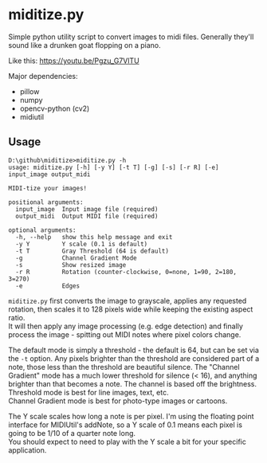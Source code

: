 # miditize.py

Simple python utility script to convert images to midi files.
Generally they'll sound like a drunken goat flopping on a piano.

Like this:
https://youtu.be/Pgzu_G7VlTU


Major dependencies:
- pillow
- numpy
- opencv-python (cv2)
- midiutil


## Usage
```
D:\github\miditize>miditize.py -h
usage: miditize.py [-h] [-y Y] [-t T] [-g] [-s] [-r R] [-e] input_image output_midi

MIDI-tize your images!

positional arguments:
  input_image  Input image file (required)
  output_midi  Output MIDI file (required)

optional arguments:
  -h, --help   show this help message and exit
  -y Y         Y scale (0.1 is default)
  -t T         Gray Threshold (64 is default)
  -g           Channel Gradient Mode
  -s           Show resized image
  -r R         Rotation (counter-clockwise, 0=none, 1=90, 2=180, 3=270)
  -e           Edges
```

`miditize.py` first converts the image to grayscale, applies any requested rotation, 
then scales it to 128 pixels wide while keeping the existing aspect ratio.  
It will then apply any image processing (e.g. edge detection) and finally process the image - spitting out MIDI notes 
where pixel colors change.

The default mode is simply a threshold - the default is 64, but can be set via the `-t` option. 
Any pixels brighter than the threshold are considered part of a note, those less than the threshold are beautiful silence.
The "Channel Gradient" mode has a much lower threshold for silence (< 16), and anything brighter than that becomes a note. 
The channel is based off the brightness.  Threshold mode is best for line images, text, etc.  
Channel Gradient mode is best for photo-type images or cartoons.


The Y scale scales how long a note is per pixel.  I'm using the floating point interface for MIDIUtil's addNote, 
so a Y scale of 0.1 means each pixel is going to be 1/10 of a quarter note long.  
You should expect to need to play with the Y scale a bit for your specific application.

